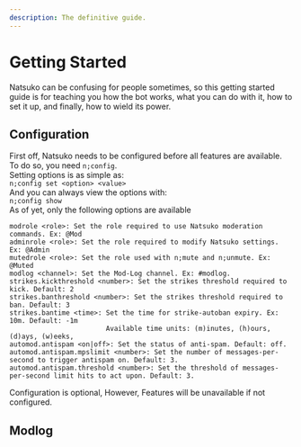 ```yaml
---
description: The definitive guide.
---
```


# Getting Started

Natsuko can be confusing for people sometimes, so this getting started guide is for teaching you how the bot works, what you can do with it, how to set it up, and finally, how to wield its power.

## Configuration

First off, Natsuko needs to be configured before all features are available. To do so, you need `n;config`.  
Setting options is as simple as:   
`n;config set <option> <value>`   
And you can always view the options with:  
`n;config show`  
As of yet, only the following options are available

```text
modrole <role>: Set the role required to use Natsuko moderation commands. Ex: @Mod
adminrole <role>: Set the role required to modify Natsuko settings. Ex: @Admin
mutedrole <role>: Set the role used with n;mute and n;unmute. Ex: @Muted
modlog <channel>: Set the Mod-Log channel. Ex: #modlog. 
strikes.kickthreshold <number>: Set the strikes threshold required to kick. Default: 2
strikes.banthreshold <number>: Set the strikes threshold required to ban. Default: 3
strikes.bantime <time>: Set the time for strike-autoban expiry. Ex: 10m. Default: -1m
                        Available time units: (m)inutes, (h)ours, (d)ays, (w)eeks, 
automod.antispam <on|off>: Set the status of anti-spam. Default: off.
automod.antispam.mpslimit <number>: Set the number of messages-per-second to trigger antispam on. Default: 3.
automod.antispam.threshold <number>: Set the threshold of messages-per-second limit hits to act upon. Default: 3.
```

Configuration is optional, However, Features will be unavailable if not configured.

## Modlog




